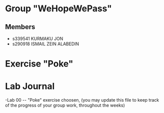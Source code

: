 # Group "WeHopeWePass"

## Members
- s339541 KURMAKU JON
- s290918 ISMAIL ZEIN ALABEDIN


# Exercise "Poke"

# Lab Journal
-Lab 00 -- "Poke" exercise choosen, 
(you may update this file to keep track of the progress of your group work, throughout the weeks)
